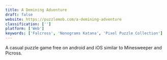 ```yaml
---
title: A Demining Adventure
draft: false 
website: https://puzzlemob.com/a-demining-adventure
classification: ['']
platform: ['Web']
keywords: ['Falcross', 'Nonograms Katana', 'Pixel Puzzle Collection']
---
```

A casual puzzle game free on android and iOS similar to Minesweeper and Picross.
